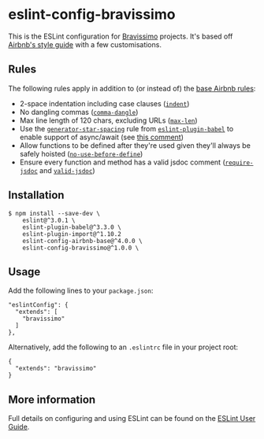 # eslint-config-bravissimo

This is the ESLint configuration for [Bravissimo](http://bravissimolabs.com) projects. It's based off [Airbnb's style guide](https://github.com/airbnb/javascript) with a few customisations.

## Rules

The following rules apply in addition to (or instead of) the [base Airbnb rules](https://github.com/airbnb/javascript):

- 2-space indentation including case clauses ([`indent`](http://eslint.org/docs/rules/indent))  
- No dangling commas ([`comma-dangle`](http://eslint.org/docs/rules/comma-dangle))  
- Max line length of 120 chars, excluding URLs ([`max-len`](http://eslint.org/docs/rules/max-len))  
- Use the [`generator-star-spacing`](http://eslint.org/docs/rules/generator-star-spacing) rule from [`eslint-plugin-babel`](https://github.com/babel/eslint-plugin-babel) to enable support of async/await (see [this comment](https://github.com/eslint/eslint/issues/6528#issuecomment-228324958))  
- Allow functions to be defined after they're used given they'll always be safely hoisted ([`no-use-before-define`](http://eslint.org/docs/rules/no-use-before-define))  
- Ensure every function and method has a valid jsdoc comment ([`require-jsdoc`](http://eslint.org/docs/rules/require-jsdoc) and [`valid-jsdoc`](http://eslint.org/docs/rules/valid-jsdoc))  

## Installation

    $ npm install --save-dev \
        eslint@^3.0.1 \
        eslint-plugin-babel@^3.3.0 \
        eslint-plugin-import@^1.10.2
        eslint-config-airbnb-base@^4.0.0 \
        eslint-config-bravissimo@^1.0.0 \

## Usage

Add the following lines to your `package.json`:

    "eslintConfig": {
      "extends": [
        "bravissimo"
      ]
    },

Alternatively, add the following to an `.eslintrc` file in your project root:

    {
      "extends": "bravissimo"
    }

## More information

Full details on configuring and using ESLint can be found on the [ESLint User Guide](http://eslint.org/docs/user-guide/).
